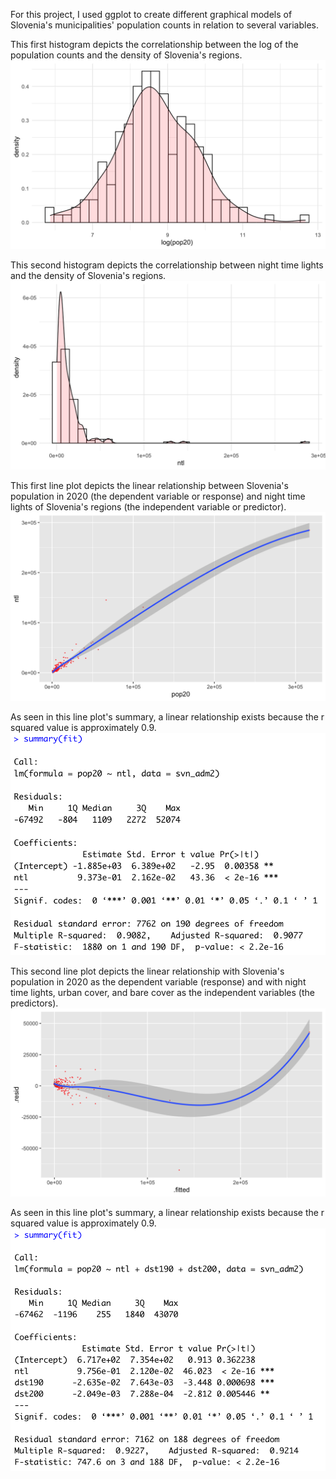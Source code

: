 For this project, I used ggplot to create different graphical models of Slovenia's municipalities' population counts in relation to several variables.

This first histogram depicts the correlationship between the log of the population counts and the density of Slovenia's regions.
![](histogramlogpop.png)

This second histogram depicts the correlationship between night time lights and the density of Slovenia's regions.
![](histogramntl.png)

This first line plot depicts the linear relationship between Slovenia's population in 2020 (the dependent variable or response) and night time lights of Slovenia's regions (the independent variable or predictor).
![](lineplot1.png)

As seen in this line plot's summary, a linear relationship exists because the r squared value is approximately 0.9.
![](lineplotsummary1.png)

This second line plot depicts the linear relationship with Slovenia's population in 2020 as the dependent variable (response) and with night time lights, urban cover, and bare cover as the independent variables (the predictors).
![](lineplot2.png)

As seen in this line plot's summary, a linear relationship exists because the r squared value is approximately 0.9.
![](lineplotsummary2.png)
